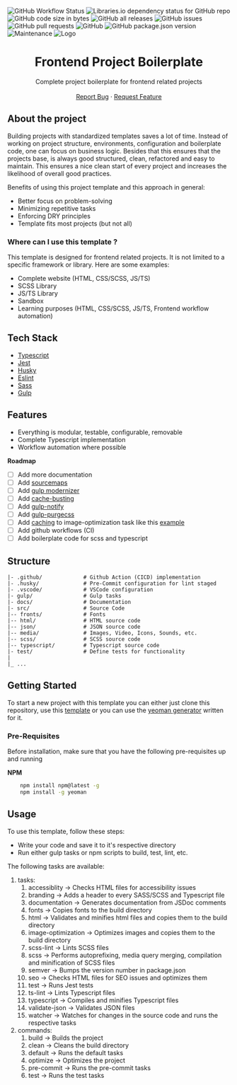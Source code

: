 ![GitHub Workflow Status](https://img.shields.io/github/actions/workflow/status/TheDevGuyMarc/frontend-boilerplate/ci.yml?style=for-the-badge)
![Libraries.io dependency status for GitHub repo](https://img.shields.io/librariesio/github/TheDevGuyMarc/frontend-boilerplate?style=for-the-badge)
![GitHub code size in bytes](https://img.shields.io/github/languages/code-size/TheDevGuyMarc/frontend-boilerplate?style=for-the-badge)
![GitHub all releases](https://img.shields.io/github/downloads/TheDevGuyMarc/frontend-boilerplate/total?style=for-the-badge)
![GitHub issues](https://img.shields.io/github/issues/TheDevGuyMarc/frontend-boilerplate?style=for-the-badge)
![GitHub pull requests](https://img.shields.io/github/issues-pr/TheDevGuyMarc/frontend-boilerplate?style=for-the-badge)
![GitHub](https://img.shields.io/github/license/TheDevGuyMarc/frontend-boilerplate?style=for-the-badge)
![GitHub package.json version](https://img.shields.io/github/package-json/v/TheDevGuyMarc/frontend-boilerplate?style=for-the-badge)
![Maintenance](https://img.shields.io/maintenance/yes/2023?style=for-the-badge)
![Logo](https://dev-to-uploads.s3.amazonaws.com/uploads/articles/th5xamgrr6se0x5ro4g6.png)

<div align="center">
  <h1 align="center">Frontend Project Boilerplate</h1>

  <p align="center">
    Complete project boilerplate for frontend related projects
    <br />
    <br />
    <a href="https://github.com/TheDevGuyMarc/frontend-boilerplate/issues">Report Bug</a>
    ·
    <a href="https://github.com/TheDevGuyMarc/frontend-boilerplate/issues">Request Feature</a>
  </p>
</div>

## About the project

Building projects with standardized templates saves a lot of time. Instead of working on project structure, environments,
configuration and boilerplate code, one can focus on business logic. Besides that this ensures that the projects base,
is always good structured, clean, refactored and easy to maintain. This ensures a nice clean start of every project
and increases the likelihood of overall good practices.

Benefits of using this project template and this approach in general:

- Better focus on problem-solving
- Minimizing repetitive tasks
- Enforcing DRY principles
- Template fits most projects (but not all)

### Where can I use this template ?

This template is designed for frontend related projects. It is not limited to a specific framework or library. Here are some examples:

- Complete website (HTML, CSS/SCSS, JS/TS)
- SCSS Library
- JS/TS Library
- Sandbox
- Learning purposes (HTML, CSS/SCSS, JS/TS, Frontend workflow automation)

## Tech Stack

- [Typescript](https://www.typescriptlang.org)
- [Jest](https://jestjs.io)
- [Husky](https://www.npmjs.com/package/husky)
- [Eslint](https://eslint.org)
- [Sass](https://sass-lang.com)
- [Gulp](https://gulpjs.com)

## Features

- Everything is modular, testable, configurable, removable
- Complete Typescript implementation
- Workflow automation where possible

**Roadmap**

- [ ] Add more documentation
- [ ] Add [sourcemaps](https://www.npmjs.com/package/gulp-sourcemaps)
- [ ] Add [gulp modernizer](https://www.npmjs.com/package/gulp-modernizr)
- [ ] Add [cache-busting](https://www.npmjs.com/package/gulp-buster)
- [ ] Add [gulp-notify](https://www.npmjs.com/package/gulp-notify)
- [ ] Add [gulp-purgecss](https://www.npmjs.com/package/gulp-purgecss)
- [ ] Add [caching](https://www.npmjs.com/package/gulp-cache) to image-optimization task like this [example](https://gist.github.com/lmonk72/0c37198e341902b9b617d2a20a5d501c)
- [ ] Add github workflows (CI)
- [ ] Add boilerplate code for scss and typescript

## Structure

```text
|- .github/             # Github Action (CICD) implementation
|- .husky/              # Pre-Commit configuration for lint staged
|- .vscode/             # VSCode configuration
|- gulp/                # Gulp tasks
|- docs/                # Documentation
|- src/                 # Source Code
|-- fronts/             # Fonts
|-- html/               # HTML source code
|-- json/               # JSON source code
|-- media/              # Images, Video, Icons, Sounds, etc.
|-- scss/               # SCSS source code
|-- typescript/         # Typescript source code
|- test/                # Define tests for functionality
|
|_ ...
```

## Getting Started

To start a new project with this template you can either just clone this repository, use this [template](https://github.com/TheDevGuyMarc/frontend-boilerplate/generate) or you can use the [yeoman generator]() written for it.

### Pre-Requisites

Before installation, make sure that you have the following pre-requisites up and running

**NPM**

```sh
    npm install npm@latest -g
    npm install -g yeoman
```

## Usage

To use this template, follow these steps:

- Write your code and save it to it's respective directory
- Run either gulp tasks or npm scripts to build, test, lint, etc.

The following tasks are available:

1. tasks:
    1. accessiblity -> Checks HTML files for accessibility issues
    2. branding -> Adds a header to every SASS/SCSS and Typescript file
    3. documentation -> Generates documentation from JSDoc comments
    4. fonts -> Copies fonts to the build directory
    5. html -> Validates and minifies html files and copies them to the build directory
    6. image-optimization -> Optimizes images and copies them to the build directory
    7. scss-lint -> Lints SCSS files
    8. scss -> Performs autoprefixing, media query merging, compilation and minification of SCSS files
    9. semver -> Bumps the version number in package.json
    10. seo -> Checks HTML files for SEO issues and optimizes them
    11. test -> Runs Jest tests
    12. ts-lint -> Lints Typescript files
    13. typescript -> Compiles and minifies Typescript files
    14. validate-json -> Validates JSON files
    15. watcher -> Watches for changes in the source code and runs the respective tasks
2. commands:
    1. build -> Builds the project
    2. clean -> Cleans the build directory
    3. default -> Runs the default tasks
    4. optimize -> Optimizes the project
    5. pre-commit -> Runs the pre-commit tasks
    6. test -> Runs the test tasks